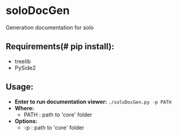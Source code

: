 # soloDocGen
Generation documentation for solo

## Requirements(# pip install):
   - treelib
   - PySide2
    
## Usage:
   - **Enter to run documentation viewer:**
    ```
    ./soloDocGen.py -p PATH
    ```
   - **Where:**
     - PATH : path to 'core' folder
   - **Options:**
     - -p : path to 'core' folder
